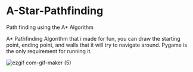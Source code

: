 # A-Star-Pathfinding
Path finding using the A* Algorithm 

A* Pathfinding Algorithm that i made for fun, you can draw the starting point, ending point, and walls that it will try to navigate around.
Pygame is the only requirement for running it.

![ezgif com-gif-maker (5)](https://user-images.githubusercontent.com/65257805/142794358-480e1580-e125-485c-a22c-66aa59eaae70.gif)
